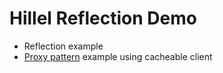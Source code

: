 # Hillel Reflection Demo

- Reflection example
- [Proxy pattern](https://refactoring.guru/design-patterns/proxy) example using cacheable client 